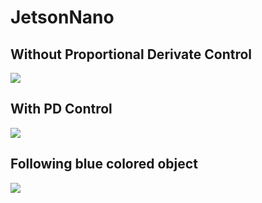 # JetsonNano

## Without Proportional Derivate Control
![](demos/JetsonNano-withoutPD.gif)  
  
## With PD Control
![](demos/JetsonNano-withPD.gif)  
  
## Following blue colored object
![](demos/JetsonNano-following2.gif)  


